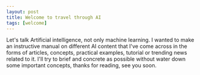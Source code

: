 ```yaml
---
layout: post
title: Welcome to travel through AI
tags: [welcome]
---
```


Let's talk Artificial intelligence, not only machine learning. I wanted to make an instructive manual on different AI content that I've come across in the forms of articles, concepts, practical examples, tutorial or trending news related to it. I'll try to brief and concrete as possible without water down some important concepts, thanks for reading, see you soon.
